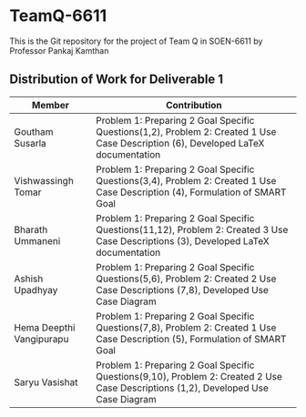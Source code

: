 # TeamQ-6611
This is the Git repository for the project of Team Q in SOEN-6611 by Professor Pankaj Kamthan

## Distribution of Work for Deliverable 1

| Member | Contribution |
|----------|----------|
| Goutham Susarla | Problem 1: Preparing 2 Goal Specific Questions(1,2), Problem 2: Created 1 Use Case Description (6), Developed LaTeX documentation |
| Vishwassingh Tomar | Problem 1: Preparing 2 Goal Specific Questions(3,4), Problem 2: Created 1 Use Case Description (4), Formulation of SMART Goal |
| Bharath Ummaneni |  Problem 1: Preparing 2 Goal Specific Questions(11,12), Problem 2: Created 3 Use Case Descriptions (3), Developed LaTeX documentation |
| Ashish Upadhyay | Problem 1: Preparing 2 Goal Specific Questions(5,6), Problem 2: Created 2 Use Case Descriptions (7,8), Developed Use Case Diagram |
| Hema Deepthi Vangipurapu | Problem 1: Preparing 2 Goal Specific Questions(7,8), Problem 2: Created 1 Use Case Description (5), Formulation of SMART Goal |
| Saryu Vasishat | Problem 1: Preparing 2 Goal Specific Questions(9,10), Problem 2: Created 2 Use Case Descriptions (1,2), Developed Use Case Diagram |
